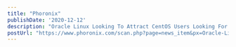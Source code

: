 ```yaml
---
title: "Phoronix"
publishDate: '2020-12-12'
description: "Oracle Linux Looking To Attract CentOS Users Looking For Alternatives"
postUrl: "https://www.phoronix.com/scan.php?page=news_item&px=Oracle-Linux-Wants-CentOS-Users"
---
```

